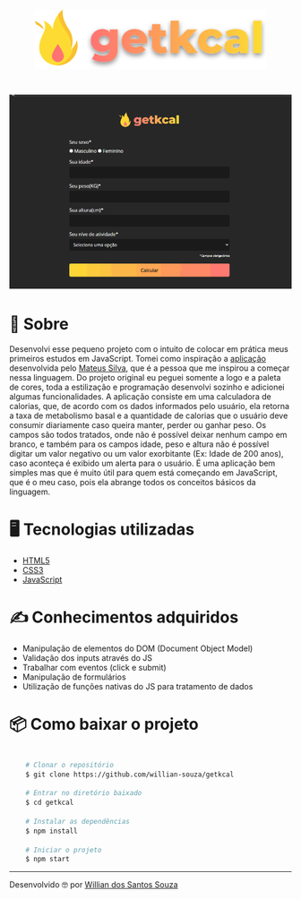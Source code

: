 <h1 align="center">
    <img src="images/logo.svg">
<h1>

<h1>
    <img src="images/getkcal.gif">
<h1>


# 📄 Sobre
Desenvolvi esse pequeno projeto com o intuito de colocar em prática meus primeiros estudos em JavaScript.
Tomei como inspiração a [aplicação](https://www.youtube.com/watch?v=yiDq9wUiUjc) desenvolvida pelo [Mateus Silva](https://www.linkedin.com/in/mateusilva/), que é a pessoa que me inspirou a começar nessa linguagem.
Do projeto original eu peguei somente a logo e a paleta de cores, toda a estilização e programação desenvolvi sozinho e adicionei algumas funcionalidades.
A aplicação consiste em uma calculadora de calorias, que, de acordo com os dados informados pelo usuário, ela retorna a taxa de metabolismo basal e a quantidade de calorias que o usuário deve consumir diariamente caso queira manter, perder ou ganhar peso.
Os campos são todos tratados, onde não é possível deixar nenhum campo em branco, e também para os campos idade, peso e altura não é possível digitar um valor negativo ou um valor exorbitante (Ex: Idade de 200 anos), caso aconteça é exibido um alerta para o usuário.
É uma aplicação bem simples mas que é muito útil para quem está começando em JavaScript, que é o meu caso, pois ela abrange todos os conceitos básicos da linguagem.

# 🖥 Tecnologias utilizadas
- [HTML5](https://developer.mozilla.org/pt-BR/docs/Web/HTML/HTML5)
- [CSS3](https://developer.mozilla.org/pt-BR/docs/Archive/CSS3)
- [JavaScript](https://developer.mozilla.org/pt-BR/docs/Aprender/JavaScript)

# ✍ Conhecimentos adquiridos
- Manipulação de elementos do DOM (Document Object Model) 
- Validação dos inputs através do JS
- Trabalhar com eventos (click e submit)
- Manipulação de formulários
- Utilização de funções nativas do JS para tratamento de dados

# 📦 Como baixar o projeto
```bash

    # Clonar o repositório
    $ git clone https://github.com/willian-souza/getkcal

    # Entrar no diretório baixado
    $ cd getkcal

    # Instalar as dependências        
    $ npm install 

    # Iniciar o projeto
    $ npm start 

```
---

Desenvolvido 🤓 por [Willian dos Santos Souza](https://www.linkedin.com/in/willian-dos-santos-souza-83348261/)
